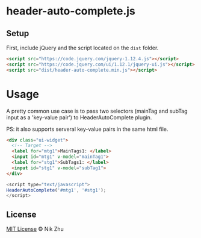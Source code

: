 # header-auto-complete.js

## Setup

First, include jQuery and the script located on the `dist` folder.

```html
<script src="https://code.jquery.com/jquery-1.12.4.js"></script>
<script src="https://code.jquery.com/ui/1.12.1/jquery-ui.js"></script>
<script src="dist/header-auto-complete.min.js"></script>
```

# Usage

A pretty common use case is to pass two selectors (mainTag and subTag input as a 'key-value pair') to HeaderAutoComplete plugin.


PS: it also supports serveral key-value pairs in the same html file.

```html
<div class="ui-widget">
  <!-- Target -->
  <label for="mtg1">MainTags1: </label>
  <input id="mtg1" v-model="mainTag1">
  <label for="stg1">SubTags1: </label>
  <input id="stg1" v-model="subTag1">
</div>
```

```js
<script type="text/javascript">
HeaderAutoComplete('#mtg1', '#stg1');
</script>
```

## License

[MIT License](http://nickzhu.mit-license.org/) © Nik Zhu
